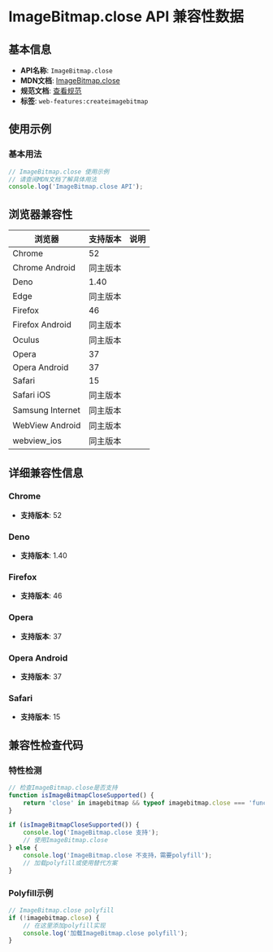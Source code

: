 # ImageBitmap.close API 兼容性数据

## 基本信息

- **API名称**: `ImageBitmap.close`
- **MDN文档**: [ImageBitmap.close](https://developer.mozilla.org/docs/Web/API/ImageBitmap/close)
- **规范文档**: [查看规范](https://html.spec.whatwg.org/multipage/imagebitmap-and-animations.html#dom-imagebitmap-close-dev)
- **标签**: `web-features:createimagebitmap`

## 使用示例

### 基本用法

```javascript
// ImageBitmap.close 使用示例
// 请查阅MDN文档了解具体用法
console.log('ImageBitmap.close API');
```

## 浏览器兼容性

| 浏览器 | 支持版本 | 说明 |
|--------|----------|------|
| Chrome | 52 |  |
| Chrome Android | 同主版本 |  |
| Deno | 1.40 |  |
| Edge | 同主版本 |  |
| Firefox | 46 |  |
| Firefox Android | 同主版本 |  |
| Oculus | 同主版本 |  |
| Opera | 37 |  |
| Opera Android | 37 |  |
| Safari | 15 |  |
| Safari iOS | 同主版本 |  |
| Samsung Internet | 同主版本 |  |
| WebView Android | 同主版本 |  |
| webview_ios | 同主版本 |  |

## 详细兼容性信息

### Chrome

- **支持版本**: 52

### Deno

- **支持版本**: 1.40

### Firefox

- **支持版本**: 46

### Opera

- **支持版本**: 37

### Opera Android

- **支持版本**: 37

### Safari

- **支持版本**: 15

## 兼容性检查代码

### 特性检测

```javascript
// 检查ImageBitmap.close是否支持
function isImageBitmapCloseSupported() {
    return 'close' in imagebitmap && typeof imagebitmap.close === 'function';
}

if (isImageBitmapCloseSupported()) {
    console.log('ImageBitmap.close 支持');
    // 使用ImageBitmap.close
} else {
    console.log('ImageBitmap.close 不支持，需要polyfill');
    // 加载polyfill或使用替代方案
}
```

### Polyfill示例

```javascript
// ImageBitmap.close polyfill
if (!imagebitmap.close) {
    // 在这里添加polyfill实现
    console.log('加载ImageBitmap.close polyfill');
}
```

